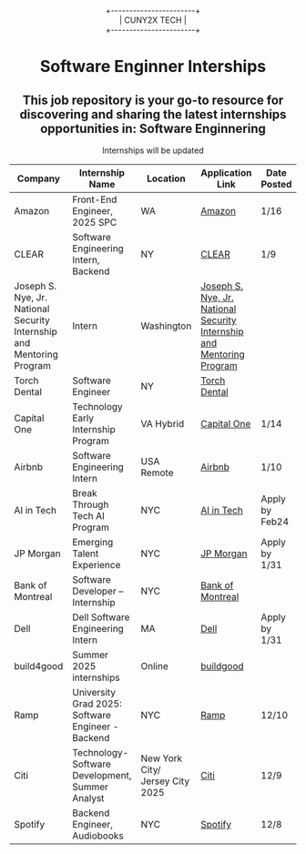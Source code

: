 <div align="center">
  
+-----------------------+  
|      CUNY2X TECH       |  
+-----------------------+

</div>


<div style="text-align:center" >
<h1 style="text-align:center">Software Enginner Interships</h1>
<h2>This job repository is your go-to resource for discovering and sharing the latest internships opportunities in: Software Enginnering
</h2>
<p>Internships will be updated</p>
</div>

| Company          | Internship Name                 | Location       | Application Link                                                  |Date Posted
|------------------|---------------------------------|----------------|-------------------------------------------------------------------|-----------------------
|Amazon|Front-End Engineer, 2025 SPC|WA|[Amazon](https://jobright.ai/jobs/info/67887241d67fb975ffc036a3?utm_source=1023&utm_campaign=DavidChen)|1/16|
|CLEAR|Software Engineering Intern, Backend|NY|[CLEAR](https://offerpilotai.com/job/hc-1bxc0ti59yf39b55so9ia0tylvg9u9ebnnb07uu3t9zuvgdyg8?utm_source=linkedin&utm_medium=posts&utm_campaign=2025_internship_or_new_grad_opportunity&utm_content=K_clear)|1/9|
|Joseph S. Nye, Jr. National Security Internship and Mentoring Program|Intern|Washington|[Joseph S. Nye, Jr. National Security Internship and Mentoring Program](https://center-for-a-new-american-security.breezy.hr/p/5e0162b7f5ba-joseph-s-nye-jr--national-security-internship-and-mentoring-program)||
|Torch Dental|Software Engineer|NY|[Torch Dental](https://jobs.lever.co/torchdental/dfbf1de8-9de3-4e69-a881-b0460b840291)||
|Capital One|Technology Early Internship Program|VA Hybrid|[Capital One](https://capitalone.wd12.myworkdayjobs.com/en-US/Capital_One/job/McLean-VA/Technology-Early-Internship-Program---Summer-2025_R189734-1?workerSubType=a12c70bf789e10572aab83c4780919ad)|1/14|
|Airbnb|Software Engineering Intern|USA Remote|[Airbnb](https://jobright.ai/jobs/info/6765c06be484a8f6113ca586?utm_source=1023&utm_campaign=DavidChen)|1/10|
|AI in Tech|Break Through Tech AI Program|NYC|[AI in Tech](https://breakthroughtech.tfaforms.net/wfz1abQ/eyJ0eXAiOiJKV1QiLCJhbGciOiJIUzI1NiJ9.eyJ3b3JrZmxvd1Nlc3Npb25VdWlkIjoiOTk4ZTViOTItM2YzMC00NmU5LWJjMTAtMTczZDE3YTNjOGEwIiwiZm9ybUlkIjoyMiwicmVzcG9uc2VJZCI6bnVsbCwidXNlX3NhdmVfcmVzdW1lIjp0cnVlfQ.KUJCtutbLBXXFhB_Xjs9vUKFlPwdXHFHZbMmA0tkcqg)|Apply by Feb24|
|JP Morgan|Emerging Talent Experience|NYC|[JP Morgan](https://careers.jpmorgan.com/global/en/students/programs/et-experience)|Apply by 1/31|
|Bank of Montreal|Software Developer – Internship|NYC|[Bank of Montreal](https://simplify.jobs/p/c72fe141-5a90-4f98-ba97-dbd83ddc55b5/Software-Developer--Internship?utm_source=sx_li)||
|Dell|Dell Software Engineering Intern|MA|[Dell](https://www.wayup.com/i-Information-Technology-and-Services-j-Dell-Software-Engineering-Intern-Dell-Technologies-849912162518644/)|Apply by 1/31|
|build4good |Summer 2025 internships|Online|[buildgood](https://airtable.com/appJRXpi6jYWk1mBP/pag3S8gXeKKFVEZcb/form)||
|Ramp|University Grad 2025: Software Engineer - Backend|NYC|[Ramp](https://jobs.ashbyhq.com/ramp/29663a4b-c457-4a38-bbdf-069f189b20eb)|12/10|
|Citi|Technology- Software Development, Summer Analyst |New York City/ Jersey City 2025|[Citi](https://jobs.citi.com/job/-/-/287/72965284016?utm_term=393702677&ss=paid&utm_campaign=nam_experienced&utm_medium=job_posting&source=APPLICANT_SOURCE-3-354&utm_source=linkedin.com&utm_content=social_media)|12/9|
|Spotify|Backend Engineer, Audiobooks|NYC|[Spotify](https://jobs.lever.co/spotify/9e9836ac-75d3-4638-b842-59b4ca1cb442?lever-source=LinkedInJobs)|12/8|








